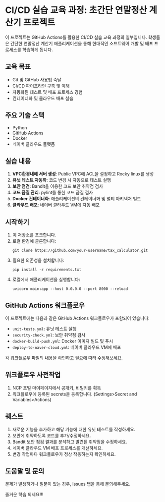 # CI/CD 실습 교육 과정: 초간단 연말정산 계산기 프로젝트

이 프로젝트는 GitHub Actions를 활용한 CI/CD 실습 교육 과정의 일부입니다. 학생들은 간단한 연말정산 계산기 애플리케이션을 통해 현대적인 소프트웨어 개발 및 배포 프로세스를 학습하게 됩니다.

## 교육 목표

- Git 및 GitHub 사용법 숙달
- CI/CD 파이프라인 구축 및 이해
- 자동화된 테스트 및 배포 프로세스 경험
- 컨테이너화 및 클라우드 배포 실습

## 주요 기술 스택

- Python
- GitHub Actions
- Docker
- 네이버 클라우드 플랫폼

## 실습 내용

1. **VPC환경내에 서버 생성**: Public VPC에 ACL을 설정하고 Rocky linux를 생성
2. **유닛 테스트 자동화**: 코드 변경 시 자동으로 테스트 실행
3. **보안 점검**: Bandit을 이용한 코드 보안 취약점 검사
4. **코드 품질 관리**: pylint를 통한 코드 품질 검사
5. **Docker 컨테이너화**: 애플리케이션의 컨테이너화 및 멀티 아키텍처 빌드
6. **클라우드 배포**: 네이버 클라우드 VM에 자동 배포

## 시작하기

1. 이 저장소를 포크합니다.
2. 로컬 환경에 클론합니다:
   ```
   git clone https://github.com/your-username/tax_calculator.git
   ```
3. 필요한 의존성을 설치합니다:
   ```
   pip install -r requirements.txt
   ```
4. 로컬에서 애플리케이션을 실행합니다:
   ```
   uvicorn main:app --host 0.0.0.0 --port 8000 --reload 
   ```

## GitHub Actions 워크플로우

이 프로젝트에는 다음과 같은 GitHub Actions 워크플로우가 포함되어 있습니다:

- `unit-tests.yml`: 유닛 테스트 실행
- `security-check.yml`: 보안 취약점 검사
- `docker-build-push.yml`: Docker 이미지 빌드 및 푸시
- `deploy-to-naver-cloud.yml`: 네이버 클라우드 VM에 배포

각 워크플로우 파일의 내용을 확인하고 필요에 따라 수정해보세요.

## 워크플로우 사전작업

1. NCP 포털 마이페이지에서 공개키, 비밀키를 획득
2. 워크플로우에 등록된 secrets을 등록합니다. (Settings>Secret and Variables>Actions)

## 퀘스트

1. 새로운 기능을 추가하고 해당 기능에 대한 유닛 테스트를 작성하세요.
2. 보안에 취약하도록 코드를 추가/수정하세요.
3. Bandit 보안 점검 결과를 분석하고 발견된 취약점을 수정하세요.
4. 네이버 클라우드 VM 배포 프로세스를 개선하세요.
5. 변경 작업마다 워크플로우가 정상 작동하는지 확인하세요.

## 도움말 및 문의

문제가 발생하거나 질문이 있는 경우, Issues 탭을 통해 문의해주세요.

즐거운 학습 되세요!!!
```